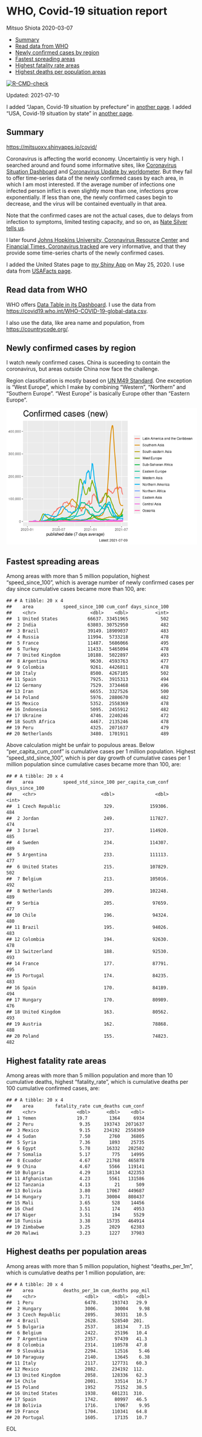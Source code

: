 WHO, Covid-19 situation report
================
Mitsuo Shiota
2020-03-07

-   [Summary](#summary)
-   [Read data from WHO](#read-data-from-who)
-   [Newly confirmed cases by region](#newly-confirmed-cases-by-region)
-   [Fastest spreading areas](#fastest-spreading-areas)
-   [Highest fatality rate areas](#highest-fatality-rate-areas)
-   [Highest deaths per population
    areas](#highest-deaths-per-population-areas)

<!-- badges: start -->

[![R-CMD-check](https://github.com/mitsuoxv/covid/workflows/R-CMD-check/badge.svg)](https://github.com/mitsuoxv/covid/actions)
<!-- badges: end -->

Updated: 2021-07-10

I added “Japan, Covid-19 situation by prefecture” in [another
page](Japan.md). I added “USA, Covid-19 situation by state” in [another
page](USA.md).

## Summary

<https://mitsuoxv.shinyapps.io/covid/>

Coronavirus is affecting the world economy. Uncertaintiy is very high. I
searched around and found some informative sites, like [Coronavirus
Situation
Dashboard](https://who.maps.arcgis.com/apps/opsdashboard/index.html#/c88e37cfc43b4ed3baf977d77e4a0667)
and [Coronavirus Update by
worldometer](https://www.worldometers.info/coronavirus/). But they fail
to offer time-series data of the newly confirmed cases by each area, in
which I am most interested. If the average number of infections one
infected person inflict is even slightly more than one, infections grow
exponentially. If less than one, the newly confirmed cases begin to
decrease, and the virus will be contained eventually in that area.

Note that the confirmed cases are not the actual cases, due to delays
from infection to symptoms, limited testing capacity, and so on, as
[Nate Silver tells
us](https://fivethirtyeight.com/features/coronavirus-case-counts-are-meaningless/).

I later found [Johns Hopkins University, Coronavirus Resource
Center](https://coronavirus.jhu.edu/) and [Financial Times, Coronavirus
tracked](https://www.ft.com/content/a26fbf7e-48f8-11ea-aeb3-955839e06441)
are very informative, and that they provide some time-series charts of
the newly confirmed cases.

I added the United States page to [my Shiny
App](https://mitsuoxv.shinyapps.io/covid/) on May 25, 2020. I use data
from [USAFacts
page](https://usafacts.org/visualizations/coronavirus-covid-19-spread-map/).

## Read data from WHO

WHO offers [Data Table in its Dashboard](https://covid19.who.int/table).
I use the data from
<https://covid19.who.int/WHO-COVID-19-global-data.csv>.

I also use the data, like area name and population, from
<https://countrycode.org/>.

## Newly confirmed cases by region

I watch newly confirmed cases. China is suceeding to contain the
coronavirus, but areas outside China now face the challenge.

Region classification is mostly based on [UN M49
Standard](https://unstats.un.org/unsd/methodology/m49/). One exception
is “West Europe”, which I make by combining “Western”, “Northern” and
“Southern Europe”. “West Europe” is basically Europe other than “Eastern
Europe”.

![](README_files/figure-gfm/chart-1.png)<!-- -->

## Fastest spreading areas

Among areas with more than 5 million population, highest
“speed\_since\_100”, which is average number of newly confirmed cases
per day since cumulative cases became more than 100, are:

    ## # A tibble: 20 x 4
    ##    area           speed_since_100 cum_conf days_since_100
    ##    <chr>                    <dbl>    <dbl>          <int>
    ##  1 United States           66637. 33451965            502
    ##  2 India                   63803. 30752950            482
    ##  3 Brazil                  39149. 18909037            483
    ##  4 Russia                  11994.  5733218            478
    ##  5 France                  11487.  5686066            495
    ##  6 Turkey                  11433.  5465094            478
    ##  7 United Kingdom          10188.  5022897            493
    ##  8 Argentina                9630.  4593763            477
    ##  9 Colombia                 9261.  4426811            478
    ## 10 Italy                    8500.  4267105            502
    ## 11 Spain                    7925.  3915313            494
    ## 12 Germany                  7529.  3734468            496
    ## 13 Iran                     6655.  3327526            500
    ## 14 Poland                   5976.  2880670            482
    ## 15 Mexico                   5352.  2558369            478
    ## 16 Indonesia                5095.  2455912            482
    ## 17 Ukraine                  4746.  2240246            472
    ## 18 South Africa             4467.  2135246            478
    ## 19 Peru                     4325.  2071637            479
    ## 20 Netherlands              3480.  1701911            489

Above calculation might be unfair to populous areas. Below
“per\_capita\_cum\_conf” is cumulative cases per 1 million population.
Highest “speed\_std\_since\_100”, which is per day growth of cumulative
cases per 1 million population since cumulative cases became more than
100, are:

    ## # A tibble: 20 x 4
    ##    area           speed_std_since_100 per_capita_cum_conf days_since_100
    ##    <chr>                        <dbl>               <dbl>          <int>
    ##  1 Czech Republic                329.             159306.            484
    ##  2 Jordan                        249.             117827.            474
    ##  3 Israel                        237.             114920.            485
    ##  4 Sweden                        234.             114307.            489
    ##  5 Argentina                     233.             111113.            477
    ##  6 United States                 215.             107829.            502
    ##  7 Belgium                       213.             105016.            492
    ##  8 Netherlands                   209.             102248.            489
    ##  9 Serbia                        205.              97659.            477
    ## 10 Chile                         196.              94324.            480
    ## 11 Brazil                        195.              94026.            483
    ## 12 Colombia                      194.              92630.            478
    ## 13 Switzerland                   188.              92530.            493
    ## 14 France                        177.              87791.            495
    ## 15 Portugal                      174.              84235.            483
    ## 16 Spain                         170.              84189.            494
    ## 17 Hungary                       170.              80989.            476
    ## 18 United Kingdom                163.              80562.            493
    ## 19 Austria                       162.              78868.            488
    ## 20 Poland                        155.              74823.            482

## Highest fatality rate areas

Among areas with more than 5 million population and more than 10
cumulative deaths, highest “fatality\_rate”, which is cumulative deaths
per 100 cumulative confirmed cases, are:

    ## # A tibble: 20 x 4
    ##    area        fatality_rate cum_deaths cum_conf
    ##    <chr>               <dbl>      <dbl>    <dbl>
    ##  1 Yemen               19.7        1364     6934
    ##  2 Peru                 9.35     193743  2071637
    ##  3 Mexico               9.15     234192  2558369
    ##  4 Sudan                7.50       2760    36805
    ##  5 Syria                7.36       1893    25735
    ##  6 Egypt                5.78      16332   282582
    ##  7 Somalia              5.17        775    14995
    ##  8 Ecuador              4.67      21768   465878
    ##  9 China                4.67       5566   119141
    ## 10 Bulgaria             4.29      18134   422353
    ## 11 Afghanistan          4.23       5561   131586
    ## 12 Tanzania             4.13         21      509
    ## 13 Bolivia              3.80      17067   449687
    ## 14 Hungary              3.71      30004   808437
    ## 15 Mali                 3.65        528    14456
    ## 16 Chad                 3.51        174     4953
    ## 17 Niger                3.51        194     5529
    ## 18 Tunisia              3.38      15735   464914
    ## 19 Zimbabwe             3.25       2029    62383
    ## 20 Malawi               3.23       1227    37983

## Highest deaths per population areas

Among areas with more than 5 million population, highest
“deaths\_per\_1m”, which is cumulative deaths per 1 million population,
are:

    ## # A tibble: 20 x 4
    ##    area           deaths_per_1m cum_deaths pop_mil
    ##    <chr>                  <dbl>      <dbl>   <dbl>
    ##  1 Peru                   6478.     193743   29.9 
    ##  2 Hungary                3006.      30004    9.98
    ##  3 Czech Republic         2895.      30331   10.5 
    ##  4 Brazil                 2628.     528540  201.  
    ##  5 Bulgaria               2537.      18134    7.15
    ##  6 Belgium                2422.      25196   10.4 
    ##  7 Argentina              2357.      97439   41.3 
    ##  8 Colombia               2314.     110578   47.8 
    ##  9 Slovakia               2294.      12516    5.46
    ## 10 Paraguay               2140.      13645    6.38
    ## 11 Italy                  2117.     127731   60.3 
    ## 12 Mexico                 2082.     234192  112.  
    ## 13 United Kingdom         2058.     128336   62.3 
    ## 14 Chile                  2001.      33514   16.7 
    ## 15 Poland                 1952       75152   38.5 
    ## 16 United States          1938.     601231  310.  
    ## 17 Spain                  1742.      80997   46.5 
    ## 18 Bolivia                1716.      17067    9.95
    ## 19 France                 1704.     110341   64.8 
    ## 20 Portugal               1605.      17135   10.7

EOL
